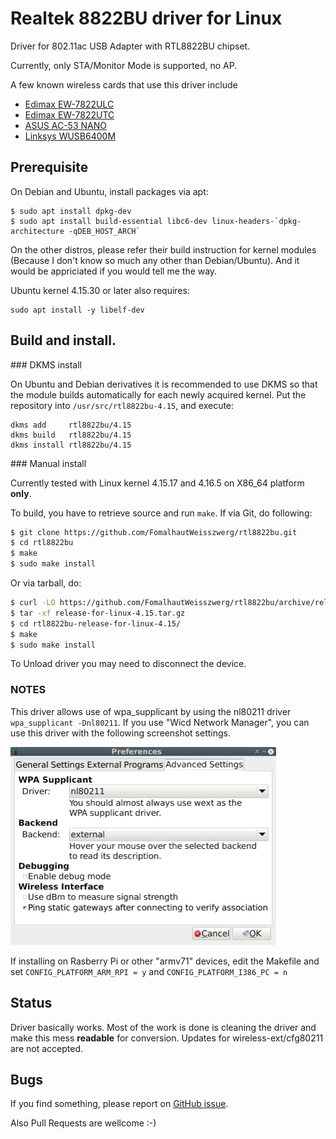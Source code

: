 # Realtek 8822BU driver for Linux

Driver for 802.11ac USB Adapter with RTL8822BU chipset.

Currently, only STA/Monitor Mode is supported, no AP.

A few known wireless cards that use this driver include 
* [Edimax EW-7822ULC](http://us.edimax.com/edimax/merchandise/merchandise_detail/data/edimax/us/wireless_adapters_ac1200_dual-band/ew-7822ulc/)
* [Edimax EW-7822UTC](https://www.edimax.com/edimax/merchandise/merchandise_detail/data/edimax/global/wireless_adapters_ac1200_dual-band/ew-7822utc/)
* [ASUS AC-53 NANO](https://www.asus.com/Networking/USB-AC53-Nano/)
* [Linksys WUSB6400M](https://www.linksys.com/us/p/P-WUSB6400M/)

## Prerequisite

On Debian and Ubuntu, install packages via apt:

```
$ sudo apt install dpkg-dev
$ sudo apt install build-essential libc6-dev linux-headers-`dpkg-architecture -qDEB_HOST_ARCH`
```

On the other distros, please refer their build instruction for kernel modules (Because I don't know so much any other than Debian/Ubuntu). And it would be appriciated if you would tell me the way.

Ubuntu kernel 4.15.30 or later also requires:
```
sudo apt install -y libelf-dev
```


## Build and install.

### DKMS install

On Ubuntu and Debian derivatives it is recommended to use DKMS so that the module builds automatically for each newly acquired kernel.
Put the repository into `/usr/src/rtl8822bu-4.15`, and execute:
```
dkms add     rtl8822bu/4.15
dkms build   rtl8822bu/4.15
dkms install rtl8822bu/4.15
```

### Manual install

Currently tested with Linux kernel 4.15.17 and 4.16.5 on X86_64 platform **only**.

To build, you have to retrieve source and run `make`.
If via Git, do following:

```sh
$ git clone https://github.com/FomalhautWeisszwerg/rtl8822bu.git
$ cd rtl8822bu
$ make
$ sudo make install
```

Or via tarball, do:

```sh
$ curl -LO https://github.com/FomalhautWeisszwerg/rtl8822bu/archive/release-for-linux-4.15.tar.gz
$ tar -xf release-for-linux-4.15.tar.gz
$ cd rtl8822bu-release-for-linux-4.15/
$ make
$ sudo make install
```

To Unload driver you may need to disconnect the device.


### NOTES

This driver allows use of wpa_supplicant by using the nl80211 driver
`wpa_supplicant -Dnl80211`. If you use "Wicd Network Manager", you can use this driver with the following screenshot settings.

<img src="./image/wicd_networkmanager_setting.png" height="317" width="425">

If installing on Rasberry Pi or other "armv71" devices, edit the Makefile and set `CONFIG_PLATFORM_ARM_RPI = y` and `CONFIG_PLATFORM_I386_PC = n`


## Status

Driver basically works.
Most of the work is done is cleaning the driver and make this mess **readable**   for conversion.
Updates for wireless-ext/cfg80211  are not accepted.  


## Bugs

If you find something, please report on [GitHub issue](https://github.com/FomalhautWeisszwerg/rtl8822bu/issues).

Also Pull Requests are wellcome :-)
